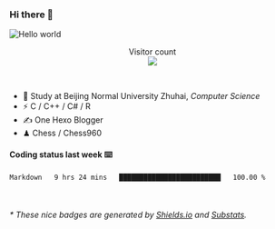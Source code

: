 ### Hi there 👋


<img src="https://raw.githubusercontent.com/sagar-viradiya/sagar-viradiya/master/resources/banner.png" alt="Hello world">
<p align="center"> 
  Visitor count<br/>
  <img src="https://profile-counter.glitch.me/youszoe/count.svg" />
</p>

<br/>


- 🍻  Study at Beijing Normal University Zhuhai, _Computer Science_
- ⚡  C / C++ / C# / R
- ✍️  One Hexo Blogger
- ♟  Chess / Chess960 


#### Coding status last week ⌨️

<!--START_SECTION:waka-->
```text
Markdown   9 hrs 24 mins   █████████████████████████   100.00 % 
```
<!--END_SECTION:waka-->

<br/>

<center><img src="http://ghchart.rshah.org/409ba5/yousazoe" alt="" /></center>


<h6>* These nice badges are generated by <a href="https://shields.io/">Shields.io</a> and <a href="https://github.com/spencerwooo/Substats">Substats</a>.</h6>
